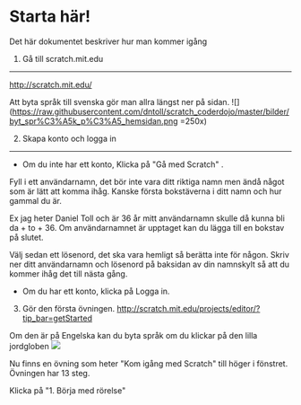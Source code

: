 Starta här!
===========

Det här dokumentet beskriver hur man kommer igång

1. Gå till scratch.mit.edu
--------------------------
http://scratch.mit.edu/

Att byta språk till svenska gör man allra längst ner på sidan.
![](https://raw.githubusercontent.com/dntoll/scratch_coderdojo/master/bilder/byt_spr%C3%A5k_p%C3%A5_hemsidan.png =250x)

2. Skapa konto och logga in
---------------------------

 * Om du inte har ett konto, Klicka på "Gå med Scratch" .

Fyll i ett användarnamn, det bör inte vara ditt riktiga namn men ändå något som är lätt att komma ihåg.
Kanske första bokstäverna i ditt namn och hur gammal du är.

Ex jag heter Daniel Toll och är 36 år mitt användarnamn skulle då kunna bli da + to + 36.
Om användarnamnet är upptaget kan du lägga till en bokstav på slutet.

Välj sedan ett lösenord, det ska vara hemligt så berätta inte för någon. Skriv ner ditt användarnamn och lösenord på baksidan av din namnskylt så att du kommer ihåg det till nästa gång.

 * Om du har ett konto, klicka på Logga in.
 
3. Gör den första övningen.
http://scratch.mit.edu/projects/editor/?tip_bar=getStarted

Om den är på Engelska kan du byta språk om du klickar på den lilla jordgloben
![](https://raw.githubusercontent.com/dntoll/scratch_coderdojo/master/bilder/byt_spr%C3%A5k_i_scratch.png)

Nu finns en övning som heter "Kom igång med Scratch" till höger i fönstret. Övningen har 13 steg.

Klicka på "1. Börja med rörelse"
